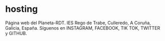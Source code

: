 # hosting
Página web del Planeta-RDT. IES Rego de Trabe, Culleredo, A Coruña, Galicia, España.
Síguenos en INSTAGRAM, FACEBOOK, TIK TOK, TWITTER y GITHUB.



